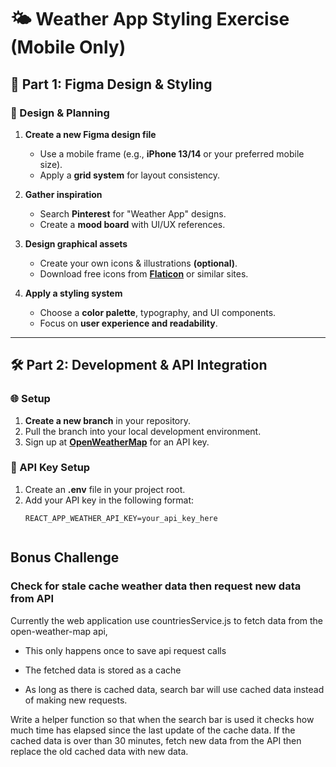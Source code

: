 # 🌤️ Weather App Styling Exercise (Mobile Only)

## 📌 Part 1: Figma Design & Styling

### 🎨 Design & Planning  
1. **Create a new Figma design file**  
   - Use a mobile frame (e.g., **iPhone 13/14** or your preferred mobile size).  
   - Apply a **grid system** for layout consistency.  

2. **Gather inspiration**  
   - Search **Pinterest** for "Weather App" designs.  
   - Create a **mood board** with UI/UX references.  

3. **Design graphical assets**  
   - Create your own icons & illustrations **(optional)**.  
   - Download free icons from **[Flaticon](https://www.flaticon.com/)** or similar sites.  

4. **Apply a styling system**  
   - Choose a **color palette**, typography, and UI components.  
   - Focus on **user experience and readability**.  

---

## 🛠️ Part 2: Development & API Integration  

### 🌐 Setup  
1. **Create a new branch** in your repository.  
2. Pull the branch into your local development environment.  
3. Sign up at **[OpenWeatherMap](https://openweathermap.org/)** for an API key.  

### 🔑 API Key Setup  
1. Create an **.env** file in your project root.  
2. Add your API key in the following format:  
   ```env
   REACT_APP_WEATHER_API_KEY=your_api_key_here


## Bonus Challenge

### Check for stale cache weather data then request new data from API

Currently the web application use countriesService.js to fetch data from the open-weather-map api, 

- This only happens once to save api request calls

- The fetched data is stored as a cache

- As long as there is cached data, search bar will use cached data instead of making new requests.

Write a helper function so that when the search bar is used it checks how much time has elapsed since the last update of the cache data. If the cached data is over than 30 minutes, fetch new data from the API then replace the old cached data with new data.